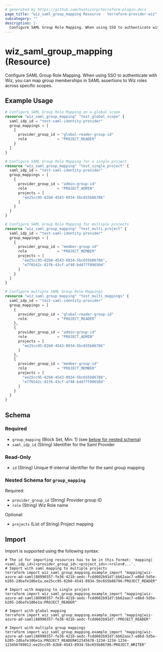 ```yaml
---
# generated by https://github.com/hashicorp/terraform-plugin-docs
page_title: "wiz_saml_group_mapping Resource - terraform-provider-wiz"
subcategory: ""
description: |-
  Configure SAML Group Role Mapping. When using SSO to authenticate with Wiz, you can map group memberships in SAML assertions to Wiz roles across specific scopes.
---
```


# wiz_saml_group_mapping (Resource)

Configure SAML Group Role Mapping. When using SSO to authenticate with Wiz, you can map group memberships in SAML assertions to Wiz roles across specific scopes.

## Example Usage

```terraform
# Configure SAML Group Role Mapping on a global scope
resource "wiz_saml_group_mapping" "test_global_scope" {
  saml_idp_id = "test-saml-identity-provider"
  group_mappings = [
    {
      provider_group_id = "global-reader-group-id"
      role              = "PROJECT_READER"
    }
  ]
}

# Configure SAML Group Role Mapping for a single project
resource "wiz_saml_group_mapping" "test_single_project" {
  saml_idp_id = "test-saml-identity-provider"
  group_mappings = [
    {
      provider_group_id = "admin-group-id"
      role              = "PROJECT_ADMIN"
      projects = [
        "ee25cc95-82b0-4543-8934-5bc655b86786"
      ]
    }
  ]
}

# Configure SAML Group Role Mapping for multiple projects
resource "wiz_saml_group_mapping" "test_multi_project" {
  saml_idp_id = "test-saml-identity-provider"
  group_mappings = [
    {
      provider_group_id = "member-group-id"
      role              = "PROJECT_MEMBER"
      projects = [
        "ee25cc95-82b0-4543-8934-5bc655b86786",
        "e7f6542c-81f6-43cf-af48-bdd77f09650d"
      ]
    }
  ]
}

# Configure multiple SAML Group Role Mappings
resource "wiz_saml_group_mapping" "test_multi_mappings" {
  saml_idp_id = "test-saml-identity-provider"
  group_mappings = [
    {
      provider_group_id = "global-reader-group-id"
      role              = "PROJECT_READER"
    },
    {
      provider_group_id = "admin-group-id"
      role              = "PROJECT_ADMIN"
      projects = [
        "ee25cc95-82b0-4543-8934-5bc655b86786"
      ]
    },
    {
      provider_group_id = "member-group-id"
      role              = "PROJECT_MEMBER"
      projects = [
        "ee25cc95-82b0-4543-8934-5bc655b86786",
        "e7f6542c-81f6-43cf-af48-bdd77f09650d"
      ]
    }
  ]
}
```

<!-- schema generated by tfplugindocs -->
## Schema

### Required

- `group_mapping` (Block Set, Min: 1) (see [below for nested schema](#nestedblock--group_mapping))
- `saml_idp_id` (String) Identifier for the Saml Provider

### Read-Only

- `id` (String) Unique tf-internal identifier for the saml group mapping

<a id="nestedblock--group_mapping"></a>
### Nested Schema for `group_mapping`

Required:

- `provider_group_id` (String) Provider group ID
- `role` (String) Wiz Role name

Optional:

- `projects` (List of String) Project mapping

## Import

Import is supported using the following syntax:

```shell
# The id for importing resources has to be in this format: 'mapping|<saml_idp_id>|<provider_group_id>:<project_ids>:<role>#...'.
# Import with saml mapping to multiple projects
terraform import wiz_saml_group_mapping.example_import "mapping|wiz-azure-ad-saml|88990357-fe36-421b-aedc-fcdd602b91d7:bb62aac7-e8bd-5d5e-b205-2dbafe106e1a,ee25cc95-82b0-4543-8934-5bc655b86786:PROJECT_READER"

# Import with mapping to single project
terraform import wiz_saml_group_mapping.example_import "mapping|wiz-azure-ad-saml|88990357-fe36-421b-aedc-fcdd602b91d7:bb62aac7-e8bd-5d5e-b205-2dbafe106e1a:PROJECT_READER"

# Import with global mapping
terraform import wiz_saml_group_mapping.example_import "mapping|wiz-azure-ad-saml|88990357-fe36-421b-aedc-fcdd602b91d7::PROJECT_READER"

# Import with multiple group mappings
terraform import wiz_saml_group_mapping.example_import "mapping|wiz-azure-ad-saml|88990357-fe36-421b-aedc-fcdd602b91d7:bb62aac7-e8bd-5d5e-b205-2dbafe106e1a:PROJECT_READER#12345678-1234-1234-1234-123456789012:ee25cc95-82b0-4543-8934-5bc655b86786:PROJECT_WRITER"
```
